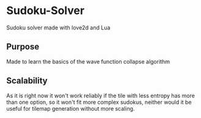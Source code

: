 # Sudoku-Solver
Sudoku solver made with love2d and Lua

## Purpose
Made to learn the basics of the wave function collapse algorithm

## Scalability
As it is right now it won't work reliably if the tile with less entropy has more than one option, so it won't fit more complex sudokus, neither would it be useful for tilemap generation without more scaling.
